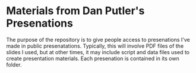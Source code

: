 # Materials from Dan Putler's Presenations

The purpose of the repository is to give people access to presenations I've made in public presenatations. Typically, this will involve PDF files of the slides I used, but at other times, it may include script and data files used to create presentation materials. Each presenation is contained in its own folder.
